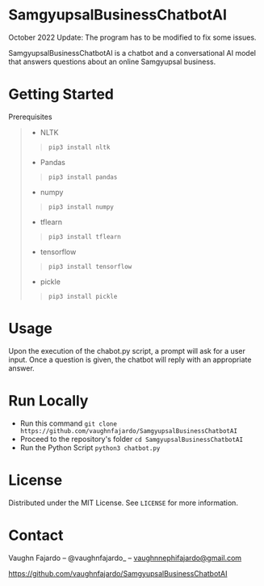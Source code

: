 # SamgyupsalBusinessChatbotAI

October 2022 Update: The program has to be modified to fix some issues. 

SamgyupsalBusinessChatbotAI is a chatbot and a conversational AI model that answers questions about an online Samgyupsal business.
# Getting Started
Prerequisites
> * NLTK
>>`pip3 install nltk`
> * Pandas
>>`pip3 install pandas`
> * numpy
>>`pip3 install numpy`
> * tflearn
>>`pip3 install tflearn`
> * tensorflow
>>`pip3 install tensorflow`
> * pickle
>>`pip3 install pickle`

# Usage
Upon the execution of the chabot.py script, a prompt will ask for a user input. Once a question is given, the chatbot will reply with an appropriate answer.

# Run Locally
* Run this command `git clone https://github.com/vaughnfajardo/SamgyupsalBusinessChatbotAI`
* Proceed to the repository's folder `cd SamgyupsalBusinessChatbotAI`
* Run the Python Script `python3 chatbot.py`

# License
Distributed under the MIT License. See `LICENSE` for more information.

# Contact
Vaughn Fajardo – @vaughnfajardo_ – vaughnnephifajardo@gmail.com

https://github.com/vaughnfajardo/SamgyupsalBusinessChatbotAI
